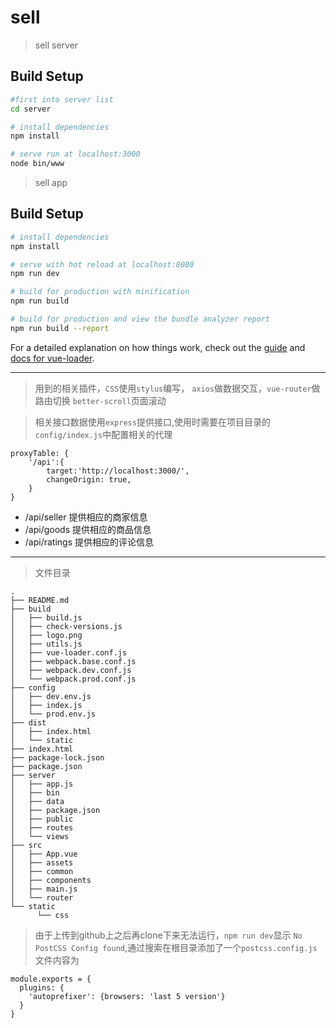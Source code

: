 # sell

>sell server

## Build Setup

``` bash
#first into server list
cd server

# install dependencies
npm install

# serve run at localhost:3000
node bin/www
```


> sell app

## Build Setup

``` bash
# install dependencies
npm install

# serve with hot reload at localhost:8080
npm run dev

# build for production with minification
npm run build

# build for production and view the bundle analyzer report
npm run build --report
```

For a detailed explanation on how things work, check out the [guide](http://vuejs-templates.github.io/webpack/) and [docs for vue-loader](http://vuejs.github.io/vue-loader).


----------


> 用到的相关插件，`CSS`使用`stylus`编写， `axios`做数据交互，`vue-router`做路由切换 `better-scroll`页面滚动

> 相关接口数据使用`express`提供接口,使用时需要在项目目录的`config/index.js`中配置相关的代理
```
proxyTable: {
    '/api':{
        target:'http://localhost:3000/',
        changeOrigin: true,
    }
}

```

- /api/seller  提供相应的商家信息
- /api/goods   提供相应的商品信息
- /api/ratings 提供相应的评论信息


----------

> 文件目录

```
.
├── README.md
├── build
│   ├── build.js
│   ├── check-versions.js
│   ├── logo.png
│   ├── utils.js
│   ├── vue-loader.conf.js
│   ├── webpack.base.conf.js
│   ├── webpack.dev.conf.js
│   └── webpack.prod.conf.js
├── config
│   ├── dev.env.js
│   ├── index.js
│   └── prod.env.js
├── dist
│   ├── index.html
│   └── static
├── index.html
├── package-lock.json
├── package.json
├── server
│   ├── app.js
│   ├── bin
│   ├── data
│   ├── package.json
│   ├── public
│   ├── routes
│   └── views
├── src
│   ├── App.vue
│   ├── assets
│   ├── common
│   ├── components
│   ├── main.js
│   └── router
└── static
      └── css
```
> 由于上传到github上之后再clone下来无法运行，`npm run dev`显示 `No PostCSS Config found`,通过搜索在根目录添加了一个`postcss.config.js`文件内容为
```
module.exports = {  
  plugins: {  
    'autoprefixer': {browsers: 'last 5 version'}  
  }  
} 
```
